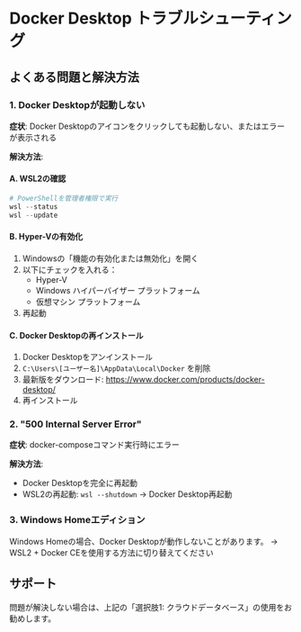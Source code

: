 # Docker Desktop トラブルシューティング

## よくある問題と解決方法

### 1. Docker Desktopが起動しない

**症状**: Docker Desktopのアイコンをクリックしても起動しない、またはエラーが表示される

**解決方法**:

#### A. WSL2の確認
```powershell
# PowerShellを管理者権限で実行
wsl --status
wsl --update
```

#### B. Hyper-Vの有効化
1. Windowsの「機能の有効化または無効化」を開く
2. 以下にチェックを入れる：
   - Hyper-V
   - Windows ハイパーバイザー プラットフォーム
   - 仮想マシン プラットフォーム
3. 再起動

#### C. Docker Desktopの再インストール
1. Docker Desktopをアンインストール
2. `C:\Users\[ユーザー名]\AppData\Local\Docker` を削除
3. 最新版をダウンロード: https://www.docker.com/products/docker-desktop/
4. 再インストール

### 2. "500 Internal Server Error"

**症状**: docker-composeコマンド実行時にエラー

**解決方法**:
- Docker Desktopを完全に再起動
- WSL2の再起動: `wsl --shutdown` → Docker Desktop再起動

### 3. Windows Homeエディション

Windows Homeの場合、Docker Desktopが動作しないことがあります。
→ WSL2 + Docker CEを使用する方法に切り替えてください

## サポート

問題が解決しない場合は、上記の「選択肢1: クラウドデータベース」の使用をお勧めします。
